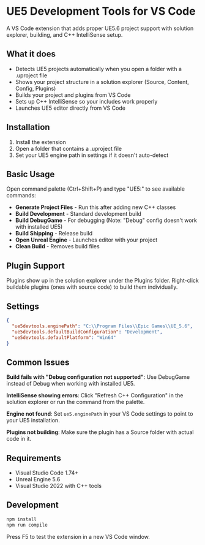 # UE5 Development Tools for VS Code

A VS Code extension that adds proper UE5.6 project support with solution explorer, building, and C++ IntelliSense setup.

## What it does

- Detects UE5 projects automatically when you open a folder with a .uproject file
- Shows your project structure in a solution explorer (Source, Content, Config, Plugins)
- Builds your project and plugins from VS Code
- Sets up C++ IntelliSense so your includes work properly
- Launches UE5 editor directly from VS Code

## Installation

1. Install the extension
2. Open a folder that contains a .uproject file
3. Set your UE5 engine path in settings if it doesn't auto-detect

## Basic Usage

Open command palette (Ctrl+Shift+P) and type "UE5:" to see available commands:

- **Generate Project Files** - Run this after adding new C++ classes
- **Build Development** - Standard development build
- **Build DebugGame** - For debugging (Note: "Debug" config doesn't work with installed UE5)
- **Build Shipping** - Release build
- **Open Unreal Engine** - Launches editor with your project
- **Clean Build** - Removes build files

## Plugin Support

Plugins show up in the solution explorer under the Plugins folder. Right-click buildable plugins (ones with source code) to build them individually.

## Settings

```json
{
  "ue5devtools.enginePath": "C:\\Program Files\\Epic Games\\UE_5.6",
  "ue5devtools.defaultBuildConfiguration": "Development",
  "ue5devtools.defaultPlatform": "Win64"
}
```

## Common Issues

**Build fails with "Debug configuration not supported"**: Use DebugGame instead of Debug when working with installed UE5.

**IntelliSense showing errors**: Click "Refresh C++ Configuration" in the solution explorer or run the command from the palette.

**Engine not found**: Set `ue5.enginePath` in your VS Code settings to point to your UE5 installation.

**Plugins not building**: Make sure the plugin has a Source folder with actual code in it.

## Requirements

- Visual Studio Code 1.74+
- Unreal Engine 5.6
- Visual Studio 2022 with C++ tools

## Development

```bash
npm install
npm run compile
```

Press F5 to test the extension in a new VS Code window.
